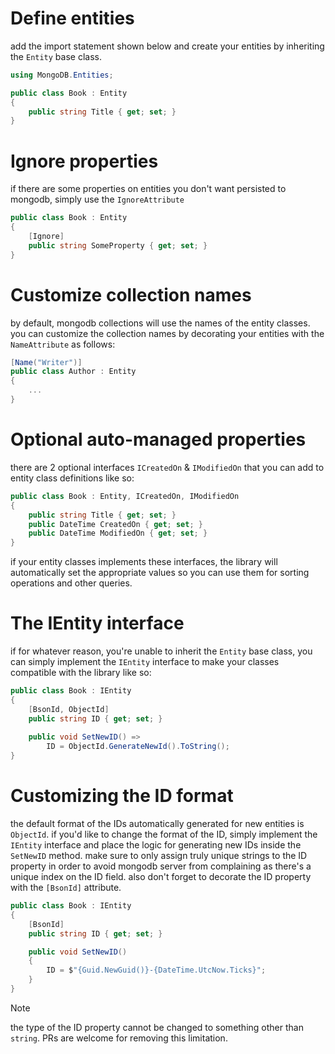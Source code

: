 # Define entities

add the import statement shown below and create your entities by inheriting the `Entity` base class.

```csharp
using MongoDB.Entities;

public class Book : Entity
{
    public string Title { get; set; }
}
```

# Ignore properties

if there are some properties on entities you don't want persisted to mongodb, simply use the `IgnoreAttribute` 
```csharp
public class Book : Entity
{
    [Ignore]
    public string SomeProperty { get; set; }
}
```

# Customize collection names
by default, mongodb collections will use the names of the entity classes. you can customize the collection names by decorating your entities with the `NameAttribute` as follows:
```csharp
[Name("Writer")]
public class Author : Entity
{
    ...
}
```

# Optional auto-managed properties
there are 2 optional interfaces `ICreatedOn` & `IModifiedOn` that you can add to entity class definitions like so:
```csharp
public class Book : Entity, ICreatedOn, IModifiedOn
{
    public string Title { get; set; }
    public DateTime CreatedOn { get; set; }
    public DateTime ModifiedOn { get; set; }
}
```
if your entity classes implements these interfaces, the library will automatically set the appropriate values so you can use them for sorting operations and other queries.

# The IEntity interface

if for whatever reason, you're unable to inherit the `Entity` base class, you can simply implement the `IEntity` interface to make your classes compatible with the library like so:
```csharp
public class Book : IEntity
{
    [BsonId, ObjectId]
    public string ID { get; set; }
    
    public void SetNewID() => 
        ID = ObjectId.GenerateNewId().ToString();
}
```

# Customizing the ID format
the default format of the IDs automatically generated for new entities is `ObjectId`. if you'd like to change the format of the ID, simply implement the `IEntity` interface and place the logic for generating new IDs inside the `SetNewID` method. make sure to only assign truly unique strings to the ID property in order to avoid mongodb server from complaining as there's a unique index on the ID field. also don't forget to decorate the ID property with the `[BsonId]` attribute.
```csharp
public class Book : IEntity
{
    [BsonId]
    public string ID { get; set; }

    public void SetNewID()
    {
        ID = $"{Guid.NewGuid()}-{DateTime.UtcNow.Ticks}";
    }
}
```

> [!note]
> the type of the ID property cannot be changed to something other than `string`. PRs are welcome for removing this limitation.
